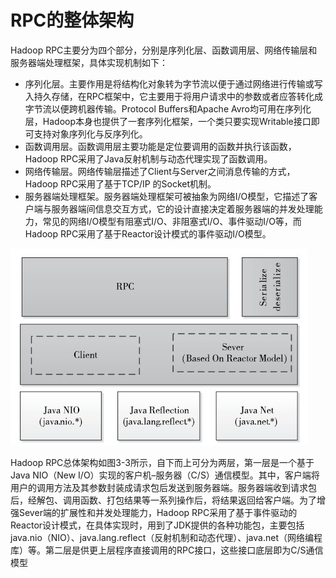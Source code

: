 # RPC的整体架构
Hadoop RPC主要分为四个部分，分别是序列化层、函数调用层、网络传输层和服务器端处理框架，具体实现机制如下：
- 序列化层。主要作用是将结构化对象转为字节流以便于通过网络进行传输或写入持久存储，在RPC框架中，它主要用于将用户请求中的参数或者应答转化成字节流以便跨机器传输。Protocol Buffers和Apache Avro均可用在序列化层，Hadoop本身也提供了一套序列化框架，一个类只要实现Writable接口即可支持对象序列化与反序列化。
- 函数调用层。函数调用层主要功能是定位要调用的函数并执行该函数，Hadoop RPC采用了Java反射机制与动态代理实现了函数调用。
- 网络传输层。网络传输层描述了Client与Server之间消息传输的方式，Hadoop RPC采用了基于TCP/IP 的Socket机制。
- 服务器端处理框架。服务器端处理框架可被抽象为网络I/O模型，它描述了客户端与服务器端间信息交互方式，它的设计直接决定着服务器端的并发处理能力，常见的网络I/O模型有阻塞式I/O、非阻塞式I/O、事件驱动I/O等，而Hadoop RPC采用了基于Reactor设计模式的事件驱动I/O模型。
<img src="./img/hadoop-rpc-arch.png">

Hadoop RPC总体架构如图3-3所示，自下而上可分为两层，第一层是一个基于Java NIO（New I/O）实现的客户机–服务器（C/S）通信模型。其中，客户端将用户的调用方法及其参数封装成请求包后发送到服务器端。服务器端收到请求包后，经解包、调用函数、打包结果等一系列操作后，将结果返回给客户端。为了增强Sever端的扩展性和并发处理能力，Hadoop RPC采用了基于事件驱动的Reactor设计模式，在具体实现时，用到了JDK提供的各种功能包，主要包括java.nio（NIO）、java.lang.reflect（反射机制和动态代理）、java.net（网络编程库）等。第二层是供更上层程序直接调用的RPC接口，这些接口底层即为C/S通信模型
